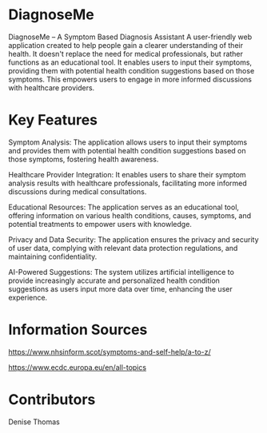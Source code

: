 # DiagnoseMe
DiagnoseMe – A Symptom Based Diagnosis Assistant
A user-friendly web application created to help people gain a clearer understanding of their health. It doesn't replace the need for medical professionals, but rather functions as an educational tool. It enables users to input their symptoms, providing them with potential health condition suggestions based on those symptoms. This empowers users to engage in more informed discussions with healthcare providers.

# Key Features
Symptom Analysis: The application allows users to input their symptoms and provides them with potential health condition suggestions based on those symptoms, fostering health awareness.

Healthcare Provider Integration: It enables users to share their symptom analysis results with healthcare professionals, facilitating more informed discussions during medical consultations.

Educational Resources: The application serves as an educational tool, offering information on various health conditions, causes, symptoms, and potential treatments to empower users with knowledge.

Privacy and Data Security: The application ensures the privacy and security of user data, complying with relevant data protection regulations, and maintaining confidentiality.

AI-Powered Suggestions: The system utilizes artificial intelligence to provide increasingly accurate and personalized health condition suggestions as users input more data over time, enhancing the user experience.

# Information Sources

https://www.nhsinform.scot/symptoms-and-self-help/a-to-z/ 


https://www.ecdc.europa.eu/en/all-topics

# Contributors
Denise Thomas
